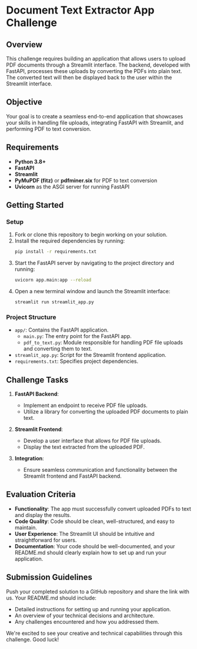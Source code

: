 # Document Text Extractor App Challenge

## Overview
This challenge requires building an application that allows users to upload PDF documents through a Streamlit interface. The backend, developed with FastAPI, processes these uploads by converting the PDFs into plain text. The converted text will then be displayed back to the user within the Streamlit interface.

## Objective
Your goal is to create a seamless end-to-end application that showcases your skills in handling file uploads, integrating FastAPI with Streamlit, and performing PDF to text conversion.

## Requirements
- **Python 3.8+**
- **FastAPI**
- **Streamlit**
- **PyMuPDF (fitz)** or **pdfminer.six** for PDF to text conversion
- **Uvicorn** as the ASGI server for running FastAPI

## Getting Started

### Setup
1. Fork or clone this repository to begin working on your solution.
2. Install the required dependencies by running:
   ```bash
   pip install -r requirements.txt
   ```
3. Start the FastAPI server by navigating to the project directory and running:
   ```bash
   uvicorn app.main:app --reload
   ```
4. Open a new terminal window and launch the Streamlit interface:
   ```bash
   streamlit run streamlit_app.py
   ```

### Project Structure
- `app/`: Contains the FastAPI application.
  - `main.py`: The entry point for the FastAPI app.
  - `pdf_to_text.py`: Module responsible for handling PDF file uploads and converting them to text.
- `streamlit_app.py`: Script for the Streamlit frontend application.
- `requirements.txt`: Specifies project dependencies.

## Challenge Tasks
1. **FastAPI Backend**:
   - Implement an endpoint to receive PDF file uploads.
   - Utilize a library for converting the uploaded PDF documents to plain text.

2. **Streamlit Frontend**:
   - Develop a user interface that allows for PDF file uploads.
   - Display the text extracted from the uploaded PDF.

3. **Integration**:
   - Ensure seamless communication and functionality between the Streamlit frontend and FastAPI backend.

## Evaluation Criteria
- **Functionality**: The app must successfully convert uploaded PDFs to text and display the results.
- **Code Quality**: Code should be clean, well-structured, and easy to maintain.
- **User Experience**: The Streamlit UI should be intuitive and straightforward for users.
- **Documentation**: Your code should be well-documented, and your README.md should clearly explain how to set up and run your application.

## Submission Guidelines
Push your completed solution to a GitHub repository and share the link with us. Your README.md should include:
- Detailed instructions for setting up and running your application.
- An overview of your technical decisions and architecture.
- Any challenges encountered and how you addressed them.

We're excited to see your creative and technical capabilities through this challenge. Good luck!